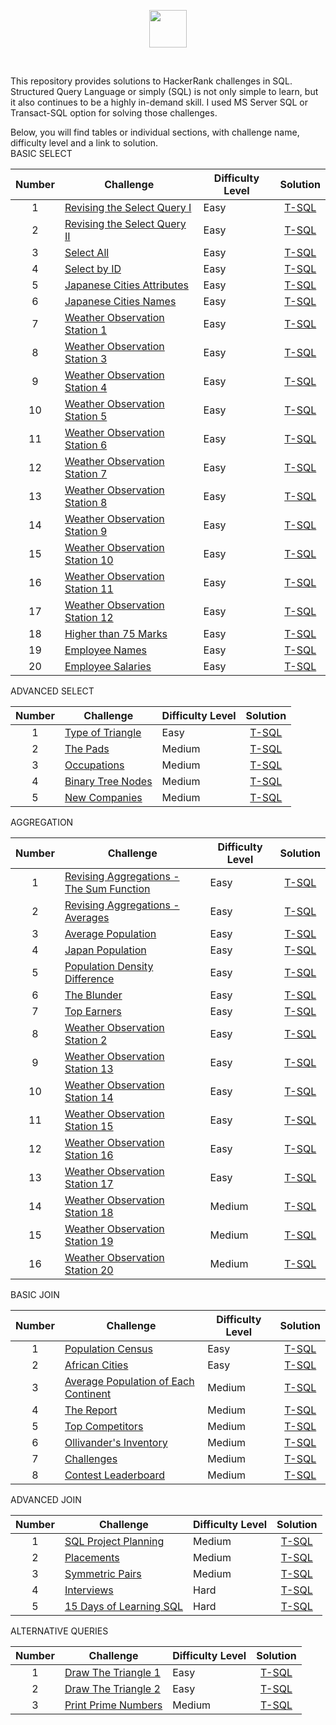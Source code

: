
<p align="center">  
<img height=60 src="https://hrcdn.net/community-frontend/assets/brand/logo-new-white-green-a5cb16e0ae.svg"> 
</p>
</br>

This repository provides solutions to HackerRank challenges in SQL. Structured Query Language or simply (SQL) is not only simple to learn, but it also continues to be a highly in-demand skill. I used MS Server SQL or Transact-SQL option for solving those challenges.

Below, you will find tables or individual sections, with challenge name, difficulty level and a link to solution.
</br>
BASIC SELECT

| Number | Challenge | Difficulty Level | Solution |
|:------:|-----------|------------------|:--------:|
| 1 | [Revising the Select Query I](https://www.hackerrank.com/challenges/revising-the-select-query/problem) | Easy | [T-SQL](Basic_Select/revising_the_select_query_I.sql) |
| 2 | [Revising the Select Query II](https://www.hackerrank.com/challenges/revising-the-select-query-2/problem) | Easy | [T-SQL](Basic_Select/revising_the_select_query_II.sql) |
| 3 | [Select All](https://www.hackerrank.com/challenges/select-all-sql/problem) | Easy | [T-SQL](Basic_Select/select_all.sql) |
| 4 | [Select by ID](https://www.hackerrank.com/challenges/select-by-id/problem) | Easy | [T-SQL](Basic_Selectselect_by_id.sql) |
| 5 | [Japanese Cities Attributes](https://www.hackerrank.com/challenges/japanese-cities-attributes/problem) | Easy | [T-SQL](Basic_Select/japanes_cities_attributes.sql) |
| 6 | [Japanese Cities Names](https://www.hackerrank.com/challenges/japanese-cities-name/problem) | Easy | [T-SQL](Basic_Select/japanese_cities_names.sql) |
| 7 | [Weather Observation Station 1](https://www.hackerrank.com/challenges/weather-observation-station-1/problem) | Easy | [T-SQL](Basic_Select/weather_observation_station_1.sql) |
| 8 | [Weather Observation Station 3](https://www.hackerrank.com/challenges/weather-observation-station-3/problem) | Easy | [T-SQL](Basic_Select/weather_observation_station_3.sql) |
| 9 | [Weather Observation Station 4](https://www.hackerrank.com/challenges/weather-observation-station-4/problem) | Easy | [T-SQL](Basic_Select/weather_observation_station_4.sql) |
| 10| [Weather Observation Station 5](https://www.hackerrank.com/challenges/weather-observation-station-5/problem) | Easy | [T-SQL](Basic_Select/weather_observation_station_5.sql) |
| 11| [Weather Observation Station 6](https://www.hackerrank.com/challenges/weather-observation-station-6/problem) | Easy | [T-SQL](Basic_Select/weather_observation_station_6.sql) |
| 12| [Weather Observation Station 7](https://www.hackerrank.com/challenges/weather-observation-station-7/problem) | Easy | [T-SQL](Basic_Select/weather_observation_station_7.sql) |
| 13| [Weather Observation Station 8](https://www.hackerrank.com/challenges/weather-observation-station-8/problem) | Easy | [T-SQL](Basic_Select/weather_observation_station_8.sql) |
| 14| [Weather Observation Station 9](https://www.hackerrank.com/challenges/weather-observation-station-9/problem) | Easy | [T-SQL](Basic_Select/weather_observation_station_9.sql) |
| 15| [Weather Observation Station 10](https://www.hackerrank.com/challenges/weather-observation-station-10/problem) | Easy | [T-SQL](Basic_Select/weather_observation_station_10.sql) |
| 16| [Weather Observation Station 11](https://www.hackerrank.com/challenges/weather-observation-station-11/problem) | Easy | [T-SQL](Basic_Select/weather_observation_station_11.sql) |
| 17| [Weather Observation Station 12          ](https://www.hackerrank.com/challenges/weather-observation-station-12/problem) | Easy | [T-SQL](Basic_Select/weather_observation_station_12.sql) |
| 18| [Higher than 75 Marks](https://www.hackerrank.com/challenges/more-than-75-marks/problem) | Easy | [T-SQL](Basic_Select/higher_than_75_marks.sql) |
| 19| [Employee Names](https://www.hackerrank.com/challenges/name-of-employees/problem) | Easy | [T-SQL](Basic_Select/employee_names.sql) |
| 20| [Employee Salaries](https://www.hackerrank.com/challenges/salary-of-employees/problem) | Easy | [T-SQL](Basic_Select/employee_salaries) |


ADVANCED SELECT

| Number | Challenge | Difficulty Level | Solution |
|:------:|-----------|------------------|:--------:|
| 1 | [Type of Triangle                        ](https://www.hackerrank.com/challenges/what-type-of-triangle/problem) | Easy | [T-SQL](Advanced_Select/type_of_triangle.sql) |
| 2 | [The Pads](https://www.hackerrank.com/challenges/the-pads/problem) | Medium | [T-SQL](Advanced_Select/the_pads.sql) |
| 3 | [Occupations](https://www.hackerrank.com/challenges/occupations/problem) | Medium | [T-SQL](Advanced_Select/occupations.sql) |
| 4 | [Binary Tree Nodes](https://www.hackerrank.com/challenges/binary-search-tree-1/problem) | Medium | [T-SQL](Advanced_Select/binary_tree_nodes.sql) |
| 5 | [New Companies](https://www.hackerrank.com/challenges/the-company/problem) | Medium | [T-SQL](Advanced_Select/new_companies.sql) |



AGGREGATION

| Number | Challenge | Difficulty Level | Solution |
|:------:|-----------|------------------|:--------:|
| 1 | [Revising Aggregations - The Sum Function](https://www.hackerrank.com/challenges/revising-aggregations-sum/problem) | Easy | [T-SQL](Aggregation/revising_aggregations_the_sum_function.sql) |
| 2 | [Revising Aggregations - Averages](https://www.hackerrank.com/challenges/revising-aggregations-the-average-function/problem) | Easy | [T-SQL](Aggregation/revising_aggregations_average.sql) |
| 3 | [Average Population](https://www.hackerrank.com/challenges/average-population/problem) | Easy | [T-SQL](Aggregation/average_population.sql) |
| 4 | [Japan Population](https://www.hackerrank.com/challenges/japan-population/problem) | Easy | [T-SQL](Aggregation/japan_population.sql) |
| 5 | [Population Density Difference](https://www.hackerrank.com/challenges/population-density-difference/problem) | Easy | [T-SQL](Aggregation/population_density_difference.sql) |
| 6 | [The Blunder](https://www.hackerrank.com/challenges/the-blunder/problem) | Easy | [T-SQL](Aggregation/the_blunder.sql) |
| 7 | [Top Earners](https://www.hackerrank.com/challenges/earnings-of-employees/problem) | Easy | [T-SQL](Aggregation/top_earners.sql) |
| 8 | [Weather Observation Station 2](https://www.hackerrank.com/challenges/weather-observation-station-2/problem) | Easy | [T-SQL](Aggregation/weather_observation_station_2.sql) |
| 9 | [Weather Observation Station 13](https://www.hackerrank.com/challenges/weather-observation-station-13/problem) | Easy | [T-SQL](Aggregation/weather_observation_station_13.sql) |
| 10| [Weather Observation Station 14](https://www.hackerrank.com/challenges/weather-observation-station-14/problem) | Easy | [T-SQL](Aggregation/weather_observation_station_14.sql) |
| 11| [Weather Observation Station 15](https://www.hackerrank.com/challenges/weather-observation-station-15/problem) | Easy | [T-SQL](Aggregation/weather_observation_station_15.sql) |
| 12| [Weather Observation Station 16](https://www.hackerrank.com/challenges/weather-observation-station-16/problem) | Easy | [T-SQL](Aggregation/weather_observation_station_16.sql) |
| 13| [Weather Observation Station 17](https://www.hackerrank.com/challenges/weather-observation-station-17/problem) | Easy | [T-SQL](Aggregation/weather_observation_station_17.sql) |
| 14| [Weather Observation Station 18](https://www.hackerrank.com/challenges/weather-observation-station-18/problem) | Medium | [T-SQL](Aggregation/weather_observation_station_18.sql) |
| 15| [Weather Observation Station 19](https://www.hackerrank.com/challenges/weather-observation-station-19/problem) | Medium | [T-SQL](Aggregation/weather_observation_station_19.sql) |
| 16| [Weather Observation Station 20](https://www.hackerrank.com/challenges/weather-observation-station-20/problem) | Medium | [T-SQL](Aggregation/weather_observation_station_20.sql) |



BASIC JOIN

| Number | Challenge | Difficulty Level | Solution |
|:------:|-----------|------------------|:--------:|
| 1 | [Population Census](https://www.hackerrank.com/challenges/asian-population/problem) | Easy | [T-SQL](Basic_Join/population_census.sql) |
| 2 | [African Cities](https://www.hackerrank.com/challenges/african-cities/problem) | Easy | [T-SQL](Basic_Join/african_cities.sql) |
| 3 | [Average Population of Each Continent](https://www.hackerrank.com/challenges/average-population-of-each-continent/problem) | Medium | [T-SQL](Basic_Join/average_population_of_each_continent.sql) |
| 4 | [The Report](https://www.hackerrank.com/challenges/the-report/problem) | Medium | [T-SQL](Basic_Join/the_report.sql) |
| 5 | [Top Competitors](https://www.hackerrank.com/challenges/full-score/problem) | Medium | [T-SQL](Basic_Join/top_competitors.sql) |
| 6 | [Ollivander's Inventory](https://www.hackerrank.com/challenges/harry-potter-and-wands/problem) | Medium | [T-SQL](Basic_Join/ollivanders_inventory.sql) |
| 7 | [Challenges](https://www.hackerrank.com/challenges/challenges/problem) | Medium | [T-SQL](Basic_Join/challenges.sql) |
| 8 | [Contest Leaderboard](https://www.hackerrank.com/challenges/contest-leaderboard/problem) | Medium | [T-SQL](Basic_Join/contest_leaderboard.sql) |




ADVANCED JOIN

| Number | Challenge | Difficulty Level | Solution |
|:------:|-----------|------------------|:--------:|
| 1 | [SQL Project Planning](https://www.hackerrank.com/challenges/sql-projects/problem) | Medium | [T-SQL](Advanced_Join/sql_project_planning.sql) |
| 2 | [Placements](https://www.hackerrank.com/challenges/placements/problem) | Medium | [T-SQL](Advanced_Join/placements.sql) |
| 3 | [Symmetric Pairs](https://www.hackerrank.com/challenges/symmetric-pairs/problem) | Medium | [T-SQL](Advanced_Join/symmetric_pairs.sql) |
| 4 | [Interviews](https://www.hackerrank.com/challenges/interviews/problem) | Hard | [T-SQL](Advanced_Join/interviews.sql) |
| 5 | [15 Days of Learning SQL](https://www.hackerrank.com/challenges/15-days-of-learning-sql/problem) | Hard | [T-SQL](Advanced_Join/15_days_of_learning_sql.sql) |

ALTERNATIVE QUERIES

| Number | Challenge | Difficulty Level | Solution |
|:------:|-----------|------------------|:--------:|
| 1 | [Draw The Triangle 1](https://www.hackerrank.com/challenges/draw-the-triangle-1/problem) | Easy | [T-SQL](Alternative_Queries/draw_the_triangle_1.sql) |
| 2 | [Draw The Triangle 2](https://www.hackerrank.com/challenges/draw-the-triangle-2/problem) | Easy | [T-SQL](Alternative_Queries/draw_the_triangle_2.sql) |
| 3 | [Print Prime Numbers](https://www.hackerrank.com/challenges/print-prime-numbers/problem) | Medium | [T-SQL](Alternative_Queries/print_prime_numbers.sql) |
